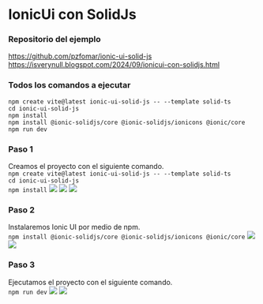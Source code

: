 # IonicUi con SolidJs

### Repositorio del ejemplo
https://github.com/pzfomar/ionic-ui-solid-js
<br/>
https://isverynull.blogspot.com/2024/09/ionicui-con-solidjs.html

### Todos los comandos a ejecutar
`npm create vite@latest ionic-ui-solid-js -- --template solid-ts`<br/>
`cd ionic-ui-solid-js`<br/>
`npm install`<br/>
`npm install @ionic-solidjs/core @ionic-solidjs/ionicons @ionic/core`<br/>
`npm run dev`

### Paso 1
Creamos el proyecto con el siguiente comando.<br/>
`npm create vite@latest ionic-ui-solid-js -- --template solid-ts`<br/>
`cd ionic-ui-solid-js`<br/>
`npm install`
![](https://blogger.googleusercontent.com/img/b/R29vZ2xl/AVvXsEgOlwaiSqHq0b8Oli6PFpinq9MzJlpM37Ie3cjh0ZcTfHakXl14hbrsB_31KrSUH3hmyI2ZRyR8PyXLgL7pjVxGA5YJ-hNknEOD8PWsyPb1gzafeKP2t0NYQ2-IDsd1gda8NfyfR3XgXezHPR3bTHfwpf6RnR6l9MRpXfl4GevBk_MkcgEsiHHo4FpEDgg)
![](https://blogger.googleusercontent.com/img/b/R29vZ2xl/AVvXsEhtz4evrtrrKj0Tkl5FuesAbZUoMwZGBvuyhY9yj9UY2mzAMZwUfC8ccTpmCZDEQ2vB_DYuoRuABmaoDfJPbeEn17D_v-zvCLzYYCePIx27GhV18iI7kDqn5ssTg4bEgQhGNIwQiEqLHwkelRlVfuMwce8eOyye93vczyOWvUcaGKcLo9Xm4dKm2-bmAOQ)
![](https://blogger.googleusercontent.com/img/b/R29vZ2xl/AVvXsEiRX6Uk3Psu2FgbojlZLSyjzR0k3sCSUpTJvW2zLewSxM-GEOaGI7rv61wgs8ATCpsfLGp1iT2tO2MqyyI-NdZ82rxHwEPbgUCrPXkXGU75yqNsBa2Ns2vSJHi2ZhqrxZUp2bP9GfK8uRz4Q-Rq58nxqLrFx4KhFMk_ja5TkH4aONi2ahMk50TLlFOkhZI)
### Paso 2
Instalaremos Ionic UI por medio de npm.<br/>
`npm install @ionic-solidjs/core @ionic-solidjs/ionicons @ionic/core`
![](https://blogger.googleusercontent.com/img/b/R29vZ2xl/AVvXsEhlFBfvTWidQAigTiBU6Pi2_5acVsVv23EiD_NI_oy0w2tEKRX5FxbQrae4v8m5o56v4-ogS8AJTSOKFRl48ynbb4KX1xIPSwcx0H3_ie76K9kVXzYupCp8pWp4xj5nugeD8KEsU4zaFiJk5eILLgiHo77CZ7w4Z3WGm_ioThXKEb23ws74fxW4E5RGpc0)
![](https://blogger.googleusercontent.com/img/b/R29vZ2xl/AVvXsEjVCXsN1TuRH72aeUKshKe-mTXwckQcU7aElcAZuf2zTu_-nC04CmpB3P3NpRGcT8YSUs9DludT4CeUBBAEkZ2jTBRCdKtu0zaorJPg9J67GHRx_pTPYx-TEjqX6QZ9f4Ms4QNOuERaCfkuzYQF_kB3I9ZLDekxhMF9j61OQvA5JqTrP5F7wd2pAAsdzqs)
### Paso 3
Ejecutamos el proyecto con el siguiente comando.<br/>
`npm run dev`
![](https://blogger.googleusercontent.com/img/b/R29vZ2xl/AVvXsEgkBmScndcyGNguM5eExartVkCPsbGjx9nzrwax1gLhErpREA-cLPTaLHdvwC7MPGI_o46u_pSd4mZp0Td6vN7i2ILYsbknQiMz7gj0PLrrcOOpBXcA4XKWIUy-H_t_epd_UyvYg3-Q5Vse2IZtt13-JgWIoS1DdYBSrpOXnoci_SX_a4IbAQqguCG12pM)
![](https://blogger.googleusercontent.com/img/b/R29vZ2xl/AVvXsEg0HzExjRinC8a6Qy6XifsSN31V_PHTOD8w4MJadqNXaRt1f4aXmih0teSuNQaHmALHSs1O-pSTAnu-6bFK1fMbxc9pRRFYjYxGzJWC3hi24EOLIFa4h4dz59ahu-75_qv-1CQ6yq_TAu4YMd1KiHjGz38MCc29q5Do14rVAfY9j5Pls6MGVwB1su3-aMg)